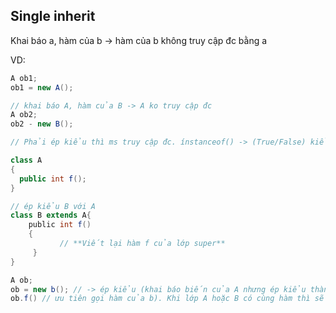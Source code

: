 
## Single inherit

Khai báo a, hàm của b
-> hàm của b không truy cập đc bằng a

VD:
```java
A ob1;
ob1 = new A();

// khai báo A, hàm của B -> A ko truy cập đc
A ob2;
ob2 - new B();

// Phải ép kiểu thì ms truy cập đc. ínstanceof() -> (True/False) kiểm tra đối tượng animal có phải 1 hàm của lớp khác hay ko.
 ```


```java
class A  
{  
  public int f();  
}  

// ép kiểu B với A
class B extends A{  
    public int f()  
    {  
           // **Viết lại hàm f của lớp super**  
     }  
}

A ob;
ob = new b(); // -> ép kiểu (khai báo biến của A nhưng ép kiểu thành biến của b)
ob.f() // ưu tiên gọi hàm của b). Khi lớp A hoặc B có cùng hàm thì sẽ ko bị lỗi mà sẽ gọi hàm của lớp B.
```

